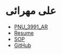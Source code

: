 
# علی مهرائی
- [PNU_3991_AR](https://github.com/AliMehraei/PNU_3991_AR)
- [Resume](https://alimehraei.github.io/)
- [SOP]()
- [GitHub](https://github.com/alimehraei)
